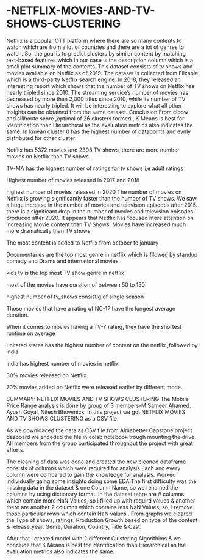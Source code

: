 # -NETFLIX-MOVIES-AND-TV-SHOWS-CLUSTERING
Netflix is a popular OTT platform where there are so many contents to watch which are from a lot of countries and there are a lot of genres to watch. So, the goal is to predict clusters by similar content by matching text-based features which in our case is the description column which is a small plot summary of the contents. This dataset consists of tv shows and movies available on Netflix as of 2019. The dataset is collected from Flixable which is a third-party Netflix search engine. In 2018, they released an interesting report which shows that the number of TV shows on Netflix has nearly tripled since 2010. The streaming service’s number of movies has decreased by more than 2,000 titles since 2010, while its number of TV shows has nearly tripled. It will be interesting to explore what all other insights can be obtained from the same dataset.
Conclusion
From elbow and sillhoute score ,optimal of 26 clusters formed , K Means is best for identification than Hierarchical as the evaluation metrics also indicates the same. In kmean cluster 0 has the highest number of datapoints and evnly distributed for other cluster

Netflix has 5372 movies and 2398 TV shows, there are more number movies on Netflix than TV shows.

TV-MA has the highest number of ratings for tv shows i,e adult ratings

Highest number of movies released in 2017 and 2018

highest number of movies released in 2020 The number of movies on Netflix is growing significantly faster than the number of TV shows. We saw a huge increase in the number of movies and television episodes after 2015. there is a significant drop in the number of movies and television episodes produced after 2020. It appears that Netflix has focused more attention on increasing Movie content than TV Shows. Movies have increased much more dramatically than TV shows

The most content is added to Netflix from october to january

Documentaries are the top most genre in netflix which is fllowed by standup comedy and Drams and international movies

kids tv is the top most TV show genre in netflix

most of the movies have duration of between 50 to 150

highest number of tv_shows consistig of single season

Those movies that have a rating of NC-17 have the longest average duration.

When it comes to movies having a TV-Y rating, they have the shortest runtime on average

unitated states has the highest number of content on the netflix ,followed by india

india has highest number of movies in netflix

30% movies released on Netflix.

70% movies added on Netflix were released earlier by different mode.

SUMMARY: NETFLIX MOVIES AND TV SHOWS CLUSTERING
The Mobile Price Range analysis is done by group of 3 members-M.Sameer Ahamed, Ayush Goyal, Nitesh Bhowmick. In this project we got NETFLIX MOVIES AND TV SHOWS CLUSTERING as a CSV file.

As we downloaded the data as CSV file from Almabetter Capstone project dasboard we encoded the file in colab notebook trough mounting the drive. All members from the group participated throughout the project with great efforts.

The cleaning of data was done and created the new cleaned dataframe consists of columns which were required for analysis.Each and every column were compared to gain the knowledge for analysis. Worked individually gaing some insights doing some EDA.The first difficulty was the missing data in the dataset & one Column Name, so we renamed the columns by using dictionary format. In the dataset tehre are # columns which contain more NaN Values, so i filled up with requird values & another there are another 2 columns which contains less NaN Values, so, i remove those particular rows which contain NaN values . From graphs we cleared the Type of shows, ratings, Production Growth based on type of the content & release_year, Genre, Duration, Country, Title & Cast.

After that I created model with 2 different Clustering Algorithims & we conclude that K Means is best for identification than Hierarchical as the evaluation metrics also indicates the same.
